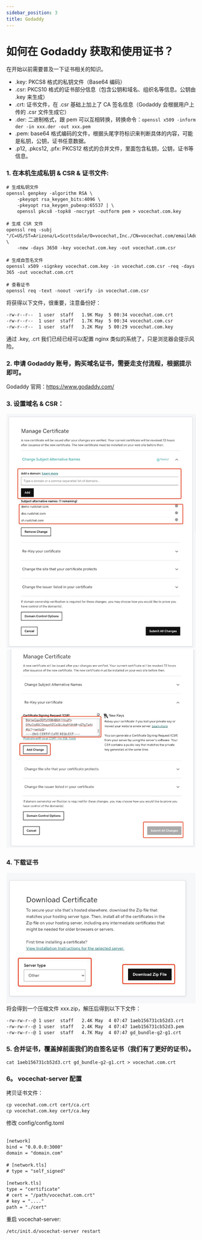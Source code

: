 ```yaml
---
sidebar_position: 3
title: Godaddy
---
```


# 如何在 Godaddy 获取和使用证书？

在开始以前需要普及一下证书相关的知识。

- .key: PKCS8 格式的私钥文件（Base64 编码）
- .csr: PKCS10 格式的证书部分信息（包含公钥和域名、组织名等信息。公钥由 .key 来生成）
- .crt: 证书文件，在 .csr 基础上加上了 CA 签名信息（Godaddy 会根据用户上传的 .csr 文件生成它）
- .der: 二进制格式，跟 pem 可以互相转换，转换命令：`openssl x509 -inform der -in xxx.der -out xxx.pem`
- .pem: base64 格式编码的文件，根据头尾字符标识来判断具体的内容，可能是私钥，公钥，证书任意数据。
- .p12, .pkcs12, .pfx: PKCS12 格式的合并文件，里面包含私钥，公钥，证书等信息。

### 1. 在本机生成私钥 & CSR & 证书文件:

```shell
# 生成私钥文件
openssl genpkey -algorithm RSA \
    -pkeyopt rsa_keygen_bits:4096 \
    -pkeyopt rsa_keygen_pubexp:65537 | \
    openssl pkcs8 -topk8 -nocrypt -outform pem > vocechat.com.key

# 生成 CSR 文件
openssl req -subj "/C=US/ST=Arizona/L=Scottsdale/O=vocechat,Inc./CN=vocechat.com/emailAddress=api.privoce@gmail.com" \
    -new -days 3650 -key vocechat.com.key -out vocechat.com.csr

# 生成自签名文件
openssl x509 -signkey vocechat.com.key -in vocechat.com.csr -req -days 365 -out vocechat.com.crt

# 查看证书
openssl req -text -noout -verify -in vocechat.com.csr
```

将获得以下文件，很重要，注意备份好：

```shell
-rw-r--r--  1 user  staff   1.9K May  5 00:34 vocechat.com.crt
-rw-r--r--  1 user  staff   1.7K May  5 00:34 vocechat.com.csr
-rw-r--r--  1 user  staff   3.2K May  5 00:29 vocechat.com.key
```

通过 .key, .crt 我们已经已经可以配置 nginx 类似的系统了，只是浏览器会提示风险。

### 2. 申请 Godaddy 账号，购买域名证书，需要走支付流程，根据提示即可。

Godaddy 官网：https://www.godaddy.com/

### 3. 设置域名 & CSR：

![Godaddy-Manae-Cert](image/godaddy-manage-cert.jpg)
![Godaddy-Update-CSR](image/godaddy-update-csr.jpg)

### 4. 下载证书

![Godaddy-Download-Cert](image/godaddy-download-cert.jpg)  
将会得到一个压缩文件 xxx.zip，解压后得到以下下文件：

```shell
-rw-rw-r--@ 1 user  staff   2.4K May  4 07:47 1aeb156731cb52d3.crt
-rw-rw-r--@ 1 user  staff   2.4K May  4 07:47 1aeb156731cb52d3.pem
-rw-rw-r--@ 1 user  staff   4.7K May  4 07:47 gd_bundle-g2-g1.crt
```

### 5. 合并证书，覆盖掉前面我们的自签名证书（我们有了更好的证书）。

```shell
cat 1aeb156731cb52d3.crt gd_bundle-g2-g1.crt > vocechat.com.crt
```

### 6。 vocechat-server 配置

拷贝证书文件：

```
cp vocechat.com.crt cert/ca.crt
cp vocechat.com.key cert/ca.key
```

修改 config/config.toml

```shell

[network]
bind = "0.0.0.0:3000"
domain = "domain.com"

# [network.tls]
# type = "self_signed"

[network.tls]
type = "certificate"
# cert = "/path/vocechat.com.crt"
# key = "...."
path = "./cert"
```

重启 vocechat-server:

```shell
/etc/init.d/vocechat-server restart
```

<!--
```shell
server {
    listen 443;
    server_name www.xxx.com;
    ssl	on;
    ssl_certificate /usr/local/ssl/domain.crt;
    ssl_certificate_key /usr/local/ssl/domain.key;
}
```
-->
